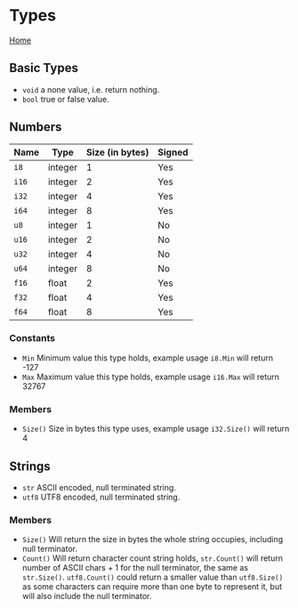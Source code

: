 # Types

[Home](index)

## Basic Types
- `void` a none value, i.e. return nothing.
- `bool` true or false value.

## Numbers
| Name   | Type    | Size (in bytes) | Signed |
|--------|---------|-----------------|--------|
| `i8`   | integer | 1               | Yes    |
| `i16`  | integer | 2               | Yes    |
| `i32`  | integer | 4               | Yes    |
| `i64`  | integer | 8               | Yes    |
| `u8`   | integer | 1               | No     |
| `u16`  | integer | 2               | No     |
| `u32`  | integer | 4               | No     |
| `u64`  | integer | 8               | No     |
| `f16`  | float   | 2               | Yes    |
| `f32`  | float   | 4               | Yes    |
| `f64`  | float   | 8               | Yes    |

### Constants
- `Min` Minimum value this type holds, example usage `i8.Min` will return -127
- `Max` Maximum value this type holds, example usage `i16.Max` will return 32767

### Members
- `Size()` Size in bytes this type uses, example usage `i32.Size()` will return 4

## Strings
- `str` ASCII encoded, null terminated string.
- `utf8` UTF8 encoded, null terminated string.

### Members
- `Size()` Will return the size in bytes the whole string occupies, including null terminator.
- `Count()` Will return character count string holds, `str.Count()` will return number of ASCII chars + 1 for the null terminator, the same as `str.Size()`. `utf8.Count()` could return a smaller value than `utf8.Size()` as some characters can require more than one byte to represent it, but will also include the null terminator.
